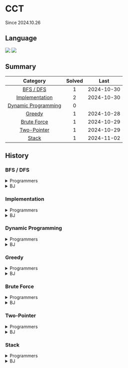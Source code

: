 # CCT

Since 2024.10.26

## Language

<a href="*"><img src="https://img.shields.io/badge/java-007396?style=for-the-badge&logo=OpenJDK&logoColor=white"></a>
<a href="*"><img src="https://img.shields.io/badge/JavaScript-F7DF1E?style=for-the-badge&logo=JavaScript&logoColor=white"></a>

## Summary

|                  Category                   | Solved |    Last    |
| :-----------------------------------------: | :----: | :--------: |
|           [BFS / DFS](#bfs--dfs)            |   1    | 2024-10-30 |
|      [Implementation](#implementation)      |   2    | 2024-10-30 |
| [Dynamic Programming](#dynamic-programming) |   0    |            |
|              [Greedy](#greedy)              |   1    | 2024-10-28 |
|         [Brute Force](#brute-force)         |   1    | 2024-10-29 |
|         [Two-Pointer](#two-pointer)         |   1    | 2024-10-29 |
|               [Stack](#Stack)               |   1    | 2024-11-02 |

## History

### BFS / DFS

<details>
  <summary>Programmers</summary>

1. [리코쳇 로봇 Lv.2](./solved/6.md)
2. [숫자 변환하기 Lv.2](./solved/8.md)
</details>
<details>
  <summary>BJ</summary>

</details>

### Implementation

<details>
  <summary>Programmers</summary>

1. [개인정보 수집 유효기간 Lv.1](./solved/2.md)
2. [과제 진행하기 Lv.2](./solved/5.md)
</details>
<details>
  <summary>BJ</summary>

</details>

### Dynamic Programming

<details>
  <summary>Programmers</summary>

</details>
<details>
  <summary>BJ</summary>

</details>

### Greedy

<details>
  <summary>Programmers</summary>

1. [요격 시스템 Lv.2](./solved/1.md)
</details>
<details>
  <summary>BJ</summary>

</details>

### Brute Force

<details>
  <summary>Programmers</summary>

1. [광물 캐기 Lv.2](./solved/3.md)
</details>
<details>
  <summary>BJ</summary>

</details>

### Two-Pointer

<details>
  <summary>Programmers</summary>

1. [연속된 부분 수열의 합 Lv.2](./solved/4.md)
</details>
<details>
  <summary>BJ</summary>

</details>

### Stack

<details>
  <summary>Programmers</summary>

1. [뒤에 있는 큰 수 찾기 Lv.2](./solved/7.md)
</details>
<details>
  <summary>BJ</summary>

</details>
